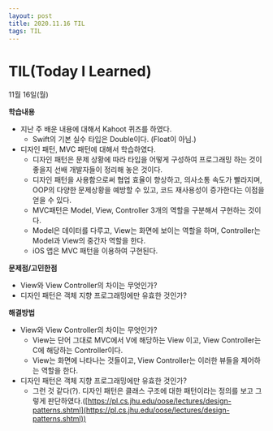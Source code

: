 ```yaml
---
layout: post
title: 2020.11.16 TIL
tags: TIL
---
```

# TIL(Today I Learned)

11월 16일(월)

**학습내용**

- 지난 주 배운 내용에 대해서 Kahoot 퀴즈를 하였다.
    - Swift의 기본 실수 타입은 Double이다. (Float이 아님.)
- 디자인 패턴, MVC 패턴에 대해서 학습하였다.
    - 디자인 패턴은 문제 상황에 따라 타입을 어떻게 구성하여 프로그래밍 하는 것이 좋을지 선배 개발자들이 정리해 놓은 것이다.
    - 디자인 패턴을 사용함으로써 협업 효율이 향상하고, 의사소통 속도가 빨라지며, OOP의 다양한 문제상황을 예방할 수 있고, 코드 재사용성이 증가한다는 이점을 얻을 수 있다.
    - MVC패턴은 Model, View, Controller 3개의 역할을 구분해서 구현하는 것이다.
    - Model은 데이터를 다루고, View는 화면에 보이는 역할을 하며, Controller는 Model과 View의 중간자 역할을 한다.
    - iOS 앱은 MVC 패턴을 이용하여 구현된다.

**문제점/고민한점**

- View와 View Controller의 차이는 무엇인가?
- 디자인 패턴은 객체 지향 프로그래밍에만 유효한 것인가?

**해결방법**

- View와 View Controller의 차이는 무엇인가?
    - View는 단어 그대로 MVC에서 V에 해당하는 View 이고, View Controller는 C에 해당하는 Controller이다.
    - View는 화면에 나타나는 것들이고, View Controller는 이러한 뷰들을 제어하는 역할을 한다.
- 디자인 패턴은 객체 지향 프로그래밍에만 유효한 것인가?
    - 그런 것 같다(?). 디자인 패턴은 클래스 구조에 대한 패턴이라는 정의를 보고 그렇게 판단하였다.([https://pl.cs.jhu.edu/oose/lectures/design-patterns.shtml](https://pl.cs.jhu.edu/oose/lectures/design-patterns.shtml))
